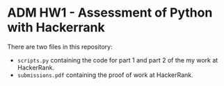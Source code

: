 # ADM HW1 - Assessment of Python with Hackerrank

There are two files in this repository:
- `scripts.py` containing the code for part 1 and part 2 of the my work at HackerRank.
- `submissions.pdf` containing the proof of work at HackerRank.

